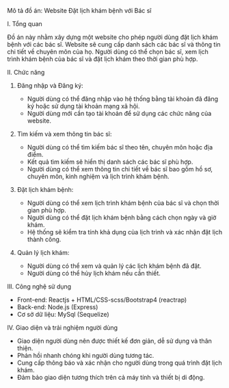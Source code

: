 
Mô tả đồ án:
Website Đặt lịch khám bệnh với Bác sĩ

I. Tổng quan

Đồ án này nhằm xây dựng một website cho phép người dùng đặt lịch khám bệnh với các bác sĩ. Website sẽ cung cấp danh sách các bác sĩ và thông tin chi tiết về chuyên môn của họ. Người dùng có thể chọn bác sĩ, xem lịch trình khám bệnh của bác sĩ và đặt lịch khám theo thời gian phù hợp.

II. Chức năng

1. Đăng nhập và Đăng ký:
   - Người dùng có thể đăng nhập vào hệ thống bằng tài khoản đã đăng ký hoặc sử dụng tài khoản mạng xã hội.
   - Người dùng mới cần tạo tài khoản để sử dụng các chức năng của website.

2. Tìm kiếm và xem thông tin bác sĩ:
   - Người dùng có thể tìm kiếm bác sĩ theo tên, chuyên môn hoặc địa điểm.
   - Kết quả tìm kiếm sẽ hiển thị danh sách các bác sĩ phù hợp.
   - Người dùng có thể xem thông tin chi tiết về bác sĩ bao gồm hồ sơ, chuyên môn, kinh nghiệm và lịch trình khám bệnh.

3. Đặt lịch khám bệnh:
   - Người dùng có thể xem lịch trình khám bệnh của bác sĩ và chọn thời gian phù hợp.
   - Người dùng có thể đặt lịch khám bệnh bằng cách chọn ngày và giờ khám.
   - Hệ thống sẽ kiểm tra tính khả dụng của lịch trình và xác nhận đặt lịch thành công.

4. Quản lý lịch khám:
   - Người dùng có thể xem và quản lý các lịch khám bệnh đã đặt.
   - Người dùng có thể hủy lịch khám nếu cần thiết.
   
III. Công nghệ sử dụng

- Front-end: Reactjs + HTML/CSS-scss/Bootstrap4 (reactrap)
- Back-end: Node.js (Express)
- Cơ sở dữ liệu: MySql (Sequelize)

IV. Giao diện và trải nghiệm người dùng

- Giao diện người dùng nên được thiết kế đơn giản, dễ sử dụng và thân thiện.
- Phản hồi nhanh chóng khi người dùng tương tác.
- Cung cấp thông báo và xác nhận cho người dùng trong quá trình đặt lịch khám.
- Đảm bảo giao diện tương thích trên cả máy tính và thiết bị di động.

